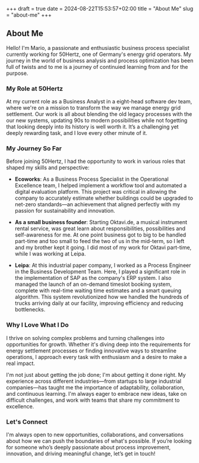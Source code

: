 +++ 
draft = true
date = 2024-08-22T15:53:57+02:00
title = "About Me"
slug = "about-me" 
+++

## About Me

Hello! I'm Mario, a passionate and enthusiastic business process specialist currently working for 50Hertz, one of Germany's energy grid operators. My journey in the world of business analysis and process optimization has been full of twists and to me is a journey of continuied learning from and for the purpose.

### My Role at 50Hertz

At my current role as a Business Analyst in a eight-head software dev team, where we're on a mission to transform the way we manage energy grid settlement. Our work is all about blending the old legacy processes with the our new systems, updating 90s to modern possibilities while not fogetting that looking deeply into its history is well worth it. It’s a challenging yet deeply rewarding task, and I love every other minute of it.

### My Journey So Far

Before joining 50Hertz, I had the opportunity to work in various roles that shaped my skills and perspective:

- **Ecoworks**: As a Business Process Specialist in the Operational Excellence team, I helped implement a workflow tool and automated a digital evaluation platform. This project was critical in allowing the company to accurately estimate whether buildings could be upgraded to net-zero standards—an achievement that aligned perfectly with my passion for sustainability and innovation.
  
- **As a small business founder**: Starting Oktavi.de, a musical instrument rental service, was great learn about responsibilities, possibilities and self-awareness for me. At one point business got to big to be handled part-time and too small to feed the two of us in the mid-term, so I left and my brother kept it going. I did most of my work for Oktavi part-time, while I was working at Leipa.

- **Leipa**: At this industrial paper company, I worked as a Process Engineer in the Business Development Team. Here, I played a significant role in the implementation of SAP as the company's ERP system. I also managed the launch of an on-demand timeslot booking system, complete with real-time waiting time estimates and a smart queuing algorithm. This system revolutionized how we handled the hundreds of trucks arriving daily at our facility, improving efficiency and reducing bottlenecks.

### Why I Love What I Do

I thrive on solving complex problems and turning challenges into opportunities for growth. Whether it's diving deep into the requirements for energy settlement processes or finding innovative ways to streamline operations, I approach every task with enthusiasm and a desire to make a real impact.

I'm not just about getting the job done; I'm about getting it done right. My experience across different industries—from startups to large industrial companies—has taught me the importance of adaptability, collaboration, and continuous learning. I'm always eager to embrace new ideas, take on difficult challenges, and work with teams that share my commitment to excellence.

### Let's Connect

I'm always open to new opportunities, collaborations, and conversations about how we can push the boundaries of what's possible. If you’re looking for someone who’s deeply passionate about process improvement, innovation, and driving meaningful change, let’s get in touch!
